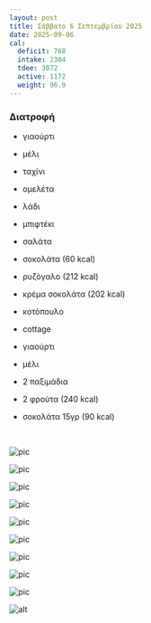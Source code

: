 ```yaml
---
layout: post
title: Σάββατο 6 Σεπτεμβρίου 2025
date: 2025-09-06
cal:
  deficit: 768
  intake: 2304
  tdee: 3072
  active: 1172
  weight: 96.9
---
```

### Διατροφή

- γιαούρτι 
- μέλι
- ταχίνι

- ομελέτα
- λάδι
- μπιφτέκι
- σαλάτα
- σοκολάτα (60 kcal)

- ρυζόγαλο (212 kcal)
- κρέμα σοκολάτα (202 kcal)

- κοτόπουλο
- cottage
- γιαούρτι 
- μέλι

- 2 παξιμάδια
- 2 φρούτα (240 kcal)
- σοκολάτα 15γρ (90 kcal)

<br>

![pic](/pics/2025-09-06/yogurt.jpg)<br>

![pic](/pics/2025-09-06/omelete.gif)<br>

![pic](/pics/2025-09-06/chicken.jpg)<br>

![pic](/pics/2025-09-06/greens.jpg)<br>

![pic](/pics/2025-09-06/salad-1.jpg)<br>

![pic](/pics/2025-09-06/salad-2.jpg)<br>

![pic](/pics/2025-09-06/bif-1.jpg)<br>

![pic](/pics/2025-09-06/bif-2.jpg)<br>

![pic](/pics/2025-09-06/bif-3.jpg)<br>

![alt](/pics/2025-09-06/kot.jpg)<br>